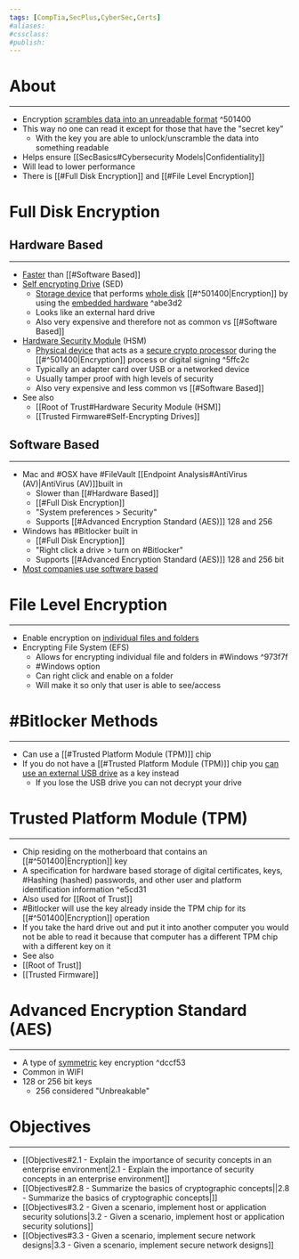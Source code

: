 ```yaml
---
tags: [CompTia,SecPlus,CyberSec,Certs]
#aliases:
#cssclass:
#publish:
---
```


# About
---
- Encryption <u>scrambles data into an unreadable format</u> ^501400
- This way no one can read it except for those that have the "secret key"
	- With the key you are able to unlock/unscramble the data into something readable
- Helps ensure [[SecBasics#Cybersecurity Models|Confidentiality]]
- Will lead to lower performance
- There is [[#Full Disk Encryption]] and [[#File Level Encryption]]

# Full Disk Encryption

## Hardware Based
---
- <u>Faster</u> than [[#Software Based]]
- <u>Self encrypting Drive</u> (SED)
	- <u>Storage device</u> that performs <u>whole disk</u> [[#^501400|Encryption]] by using the <u>embedded hardware</u> ^abe3d2
	- Looks like an external hard drive
	- Also very expensive and therefore not as common vs [[#Software Based]]
- <u>Hardware Security Module</u> (HSM)
	- <u>Physical device</u> that acts as a <u>secure crypto processor</u> during the [[#^501400|Encryption]] process or digital signing ^5ffc2c
	- Typically an adapter card over USB or a networked device
	- Usually tamper proof with high levels of security
	- Also very expensive and less common vs [[#Software Based]]
- See also
	- [[Root of Trust#Hardware Security Module (HSM]]
	- [[Trusted Firmware#Self-Encrypting Drives]]

## Software Based
---
- Mac and #OSX have #FileVault [[Endpoint Analysis#AntiVirus (AV)|AntiVirus (AV)]]built in
	- Slower than [[#Hardware Based]]
	- [[#Full Disk Encryption]]
	- "System preferences > Security"
	- Supports [[#Advanced Encryption Standard (AES)]] 128 and 256
- Windows has #Bitlocker built in
	- [[#Full Disk Encryption]]
	- "Right click a drive > turn on #Bitlocker"
	- Supports [[#Advanced Encryption Standard (AES)]] 128 and 256 bit
- <u>Most companies use software based</u>

# File Level Encryption
---
- Enable encryption on <u>individual files and folders</u>
- Encrypting File System (EFS)
	- Allows for encrypting individual file and folders in #Windows ^973f7f
	- #Windows option
	- Can right click and enable on a folder
	- Will make it so only that user is able to see/access

# #Bitlocker Methods
---
- Can use a [[#Trusted Platform Module (TPM)]] chip
- If you do not have a [[#Trusted Platform Module (TPM)]] chip you <u>can use an external USB drive</u> as a key instead
	- If you lose the USB drive you can not decrypt your drive

# Trusted Platform Module (TPM)
---
- Chip residing on the motherboard that contains an [[#^501400|Encryption]] key
- A specification for hardware based storage of digital certificates, keys, #Hashing (hashed) passwords, and other user and platform identification information ^e5cd31
- Also used for [[Root of Trust]]
- #Bitlocker will use the key already inside the TPM chip for its [[#^501400|Encryption]] operation
- If you take the hard drive out and put it into another computer you would not be able to read it because that computer has a different TPM chip with a different key on it
- See also
- [[Root of Trust]]
- [[Trusted Firmware]]

# Advanced Encryption Standard (AES)
---
- A type of <u>symmetric</u> key encryption ^dccf53
- Common in WIFI
- 128 or 256 bit keys
	- 256 considered "Unbreakable"

# Objectives
---
- [[Objectives#2.1 - Explain the importance of security concepts in an enterprise environment|2.1 - Explain the importance of security concepts in an enterprise environment]]
- [[Objectives#2.8 - Summarize the basics of cryptographic concepts||2.8 - Summarize the basics of cryptographic concepts|]]
- [[Objectives#3.2 - Given a scenario, implement host or application security solutions|3.2 - Given a scenario, implement host or application security solutions]]
- [[Objectives#3.3 - Given a scenario, implement secure network designs|3.3 - Given a scenario, implement secure network designs]]